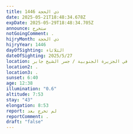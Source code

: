 ```yaml
---
title: ذي الحجة 1446
date: 2025-05-21T18:48:34.678Z
expDate: 2025-05-29T18:48:34.705Z
announce: ستخرج
notGoingComment: .
hijryMonth: ذي الحجة
hijryYear: 1446
dayOfSighting: الثلاثاء
dateOfSighting: 2025/5/27
location: في الجزيرة الجنوبية / جسر الشيخ جابر
location2: .
location3: .
sunset: 6:40
age: 12:38
illumination: "0.6"
altitude: 7:53
stay: "43"
elongation: 8:53
report: لم تخرج بعد
reportComment: .
draft: "false"
---
```

